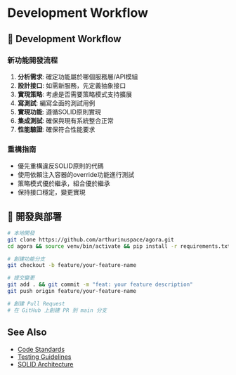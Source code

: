# Development Workflow

## 🔄 Development Workflow

### 新功能開發流程

1. **分析需求**: 確定功能屬於哪個服務層/API模組
2. **設計接口**: 如需新服務，先定義抽象接口
3. **實現策略**: 考慮是否需要策略模式支持擴展
4. **寫測試**: 編寫全面的測試用例
5. **實現功能**: 遵循SOLID原則實現
6. **集成測試**: 確保與現有系統整合正常
7. **性能驗證**: 確保符合性能要求

### 重構指南

- 優先重構違反SOLID原則的代碼
- 使用依賴注入容器的override功能進行測試
- 策略模式優於繼承，組合優於繼承
- 保持接口穩定，變更實現

## 🚀 開發與部署

```bash
# 本地開發
git clone https://github.com/arthurinuspace/agora.git
cd agora && source venv/bin/activate && pip install -r requirements.txt

# 創建功能分支
git checkout -b feature/your-feature-name

# 提交變更
git add . && git commit -m "feat: your feature description"
git push origin feature/your-feature-name

# 創建 Pull Request
# 在 GitHub 上創建 PR 到 main 分支
```

## See Also

- [Code Standards](standards.md)
- [Testing Guidelines](../testing/guidelines.md)
- [SOLID Architecture](../architecture/solid-principles.md)